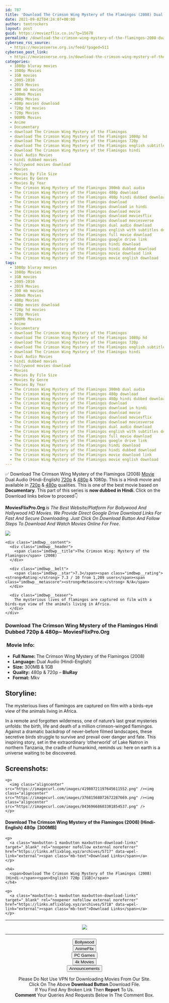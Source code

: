 ```yaml
---
id: 787
title: 'Download The Crimson Wing Mystery of the Flamingos (2008) Dual Audio (Hindi-English) 480p [300MB] || 720p [1GB]'
date: 2021-09-02T04:24:07+00:00
author: tentrockers
layout: post
guid: https://moviezflix.co.in/?p=15678
permalink: /download-the-crimson-wing-mystery-of-the-flamingos-2008-dual-audio-hindi-english-480p-300mb-720p-1gb/
cyberseo_rss_source:
  - https://moviesverse.org.in/feed/?paged=511
cyberseo_post_link:
  - https://moviesverse.org.in/download-the-crimson-wing-mystery-of-the-flamingos-2008-hindi-480p-720p/
categories:
  - 1080p bluray movies
  - 1080p Movies
  - 1GB movies
  - 2005-2010
  - 2019 Movies
  - 300 mb movies
  - 300mb Movies
  - 480p Movies
  - 480p movies download
  - 720p hd movies
  - 720p Movies
  - 900Mb Movies
  - Anime
  - Documentary
  - download The Crimson Wing Mystery of the Flamingos
  - download The Crimson Wing Mystery of the Flamingos 1080p hd
  - download The Crimson Wing Mystery of the Flamingos 720p
  - download The Crimson Wing Mystery of the Flamingos english subtitles
  - download The Crimson Wing Mystery of the Flamingos hindi
  - Dual Audio Movies
  - hindi dubbed movies
  - hollywood movies download
  - Movies
  - Movies By File Size
  - Movies By Genre
  - Movies By Year
  - The Crimson Wing Mystery of the Flamingos 300mb dual audio
  - The Crimson Wing Mystery of the Flamingos 480p download
  - The Crimson Wing Mystery of the Flamingos 480p hindi dubbed download
  - The Crimson Wing Mystery of the Flamingos download
  - The Crimson Wing Mystery of the Flamingos download in hindi
  - The Crimson Wing Mystery of the Flamingos download movie
  - The Crimson Wing Mystery of the Flamingos download moviesflix
  - The Crimson Wing Mystery of the Flamingos download moviesverse
  - The Crimson Wing Mystery of the Flamingos dual audio download
  - The Crimson Wing Mystery of the Flamingos english with subtitles download
  - The Crimson Wing Mystery of the Flamingos full movie download
  - The Crimson Wing Mystery of the Flamingos google drive link
  - The Crimson Wing Mystery of the Flamingos hindi download
  - The Crimson Wing Mystery of the Flamingos hindi dubbed download
  - The Crimson Wing Mystery of the Flamingos movie download link
  - The Crimson Wing Mystery of the Flamingos movie english download
tags:
  - 1080p bluray movies
  - 1080p Movies
  - 1GB movies
  - 2005-2010
  - 2019 Movies
  - 300 mb movies
  - 300mb Movies
  - 480p Movies
  - 480p movies download
  - 720p hd movies
  - 720p Movies
  - 900Mb Movies
  - Anime
  - Documentary
  - download The Crimson Wing Mystery of the Flamingos
  - download The Crimson Wing Mystery of the Flamingos 1080p hd
  - download The Crimson Wing Mystery of the Flamingos 720p
  - download The Crimson Wing Mystery of the Flamingos english subtitles
  - download The Crimson Wing Mystery of the Flamingos hindi
  - Dual Audio Movies
  - hindi dubbed movies
  - hollywood movies download
  - Movies
  - Movies By File Size
  - Movies By Genre
  - Movies By Year
  - The Crimson Wing Mystery of the Flamingos 300mb dual audio
  - The Crimson Wing Mystery of the Flamingos 480p download
  - The Crimson Wing Mystery of the Flamingos 480p hindi dubbed download
  - The Crimson Wing Mystery of the Flamingos download
  - The Crimson Wing Mystery of the Flamingos download in hindi
  - The Crimson Wing Mystery of the Flamingos download movie
  - The Crimson Wing Mystery of the Flamingos download moviesflix
  - The Crimson Wing Mystery of the Flamingos download moviesverse
  - The Crimson Wing Mystery of the Flamingos dual audio download
  - The Crimson Wing Mystery of the Flamingos english with subtitles download
  - The Crimson Wing Mystery of the Flamingos full movie download
  - The Crimson Wing Mystery of the Flamingos google drive link
  - The Crimson Wing Mystery of the Flamingos hindi download
  - The Crimson Wing Mystery of the Flamingos hindi dubbed download
  - The Crimson Wing Mystery of the Flamingos movie download link
  - The Crimson Wing Mystery of the Flamingos movie english download
---
```

<div class="thecontent clearfix">
  <p>
    ✅ Download The Crimson Wing Mystery of the Flamingos (2008) <a href="https://moviesverse.org.in/category/movies/" data-wpel-link="internal">Movie</a> Dual Audio (Hindi-English) <a href="https://moviesverse.org.in/720p-movies/" data-wpel-link="internal">720p</a>&nbsp;&&nbsp;<a href="https://moviesverse.org.in/480p-movies/" data-wpel-link="internal">480p</a> & 1080p. This is a Hindi movie and available in <a href="https://moviesverse.org.in/720p-movies/" data-wpel-link="internal">720p</a>&nbsp;&&nbsp;<a href="https://moviesverse.org.in/480p-movies/" data-wpel-link="internal">480p</a> qualities. This is one of the best movie based on <strong>Documentary</strong>. This part of this series is <strong>now dubbed in <span>Hindi.&nbsp;</span></strong><span>Click on the Download links below to proceed👇</span>
  </p>
  
  <p>
    <strong><span>MoviesFlixPro.Org&nbsp;</span></strong><em>is The Best Website/Platform For Bollywood And Hollywood HD Movies. We Provide Direct Google Drive Download Links For Fast And Secure Downloading. Just Click On Download Button And Follow Steps To&nbsp;Download And Watch Movies Online For Free.</em>
  </p>
  
  <div class="imdbwp imdbwp--movie dark">
    <div class="imdbwp__thumb">
      <a class="imdbwp__link" target="_blank" title="The Crimson Wing: Mystery of the Flamingos" href="https://www.imdb.com/title/tt0902967/" rel="nofollow external noopener noreferrer" data-wpel-link="external"><img class="imdbwp__img" src="https://m.media-amazon.com/images/M/MV5BNTYwMWRlNWItMTBiZi00YmZjLTg4YzItYTIzNDlkOGQ4Y2ZlXkEyXkFqcGdeQXVyMjc1NTg2NTI@._V1_SX300.jpg" /></a>
    </div>
    
    <div class="imdbwp__content">
      <div class="imdbwp__header">
        <span class="imdbwp__title">The Crimson Wing: Mystery of the Flamingos</span> (2008)
      </div>
      
      <div class="imdbwp__belt">
        <span class="imdbwp__star">7.3</span><span class="imdbwp__rating"><strong>Rating:</strong> 7.3 / 10 from 1,209 users</span><span class="imdbwp__metascore"><strong>Metascore:</strong> N/A</span>
      </div>
      
      <div class="imdbwp__teaser">
        The mysterious lives of flamingos are captured on film with a birds-eye view of the animals living in Africa.
      </div>
    </div>
  </div>
  
  <h3>
    <span>Download The Crimson Wing Mystery of the Flamingos Hindi Dubbed 720p & 480p~ MoviesFlixPro.Org</span>
  </h3>
  
  <h3>
    <span>&nbsp;Movie Info:&nbsp;</span>
  </h3>
  
  <ul>
    <li>
      <strong>Full Name: </strong>The Crimson Wing Mystery of the Flamingos (2008)
    </li>
    <li>
      <strong>Language:</strong> Dual Audio (Hindi-English)
    </li>
    <li>
      <strong>Size:</strong> 300MB & 1GB
    </li>
    <li>
      <strong>Quality:</strong> 480p & 720p – <span><strong>BluRay</strong></span>
    </li>
    <li>
      <strong>Format:</strong>&nbsp;Mkv
    </li>
  </ul>
  
  <h2>
    <span>Storyline:</span>
  </h2>
  
  <p>
    The mysterious lives of flamingos are captured on film with a birds-eye view of the animals living in Africa.
  </p>
  
  <div>
    In a remote and forgotten wilderness, one of nature’s last great mysteries unfolds: the birth, life and death of a million crimson-winged flamingos. Against a dramatic backdrop of never-before filmed landscapes, these secretive birds struggle to survive and prevail over danger and fate. This inspiring story, set in the extraordinary ‘otherworld’ of Lake Natron in northern Tanzania, the cradle of humankind, reminds us: here on earth is a universe waiting to be discovered.
  </div>
  
  <div class="summary_text">
    <h2>
      <span>Screenshots:</span>
    </h2>
    
    <p>
      <img class="aligncenter" src="https://imagecurl.com/images/41980721197645611552.png" /><img class="aligncenter" src="https://imagecurl.com/images/37681568072672287669.png" /><img class="aligncenter" src="https://imagecurl.com/images/84369668603301854537.png" />
    </p>
  </div>
  
  <div class="inline canwrap">
    <h4>
      <span>Download The Crimson Wing Mystery of the Flamingos (2008) (Hindi-English) </span><span>480p&nbsp; [300MB]</span>
    </h4>
    
    <p>
      <a class="maxbutton-1 maxbutton maxbutton-download-links" target="_blank" rel="noopener nofollow external noreferrer" href="https://links.mflixblog.xyz/archives/5717" data-wpel-link="external"><span class="mb-text">Download Links</span></a>
    </p>
    
    <h4>
      <span>Download The Crimson Wing Mystery of the Flamingos (2008) (Hindi-</span><span>English) 720p [1GB]</span>
    </h4>
    
    <p>
      <a class="maxbutton-1 maxbutton maxbutton-download-links" target="_blank" rel="noopener nofollow external noreferrer" href="https://links.mflixblog.xyz/archives/5718" data-wpel-link="external"><span class="mb-text">Download Links</span></a>
    </p>
  </div>
</div>

<center>
  </p> 
  
  <hr />
  
  <p>
    <a href="http://gdrivepro.xyz/join.php" data-wpel-link="external" target="_blank" rel="nofollow external noopener noreferrer"><img src="https://i.imgur.com/FhMdWdW.png" /></a>
  </p>
  
  <hr />
  
  <p>
    <a href="https://dogemovies.xyz" target="_blank" data-wpel-link="external" rel="nofollow external noopener noreferrer"><button class="button button5">Bollywood</button></a><br /> <a href="https://animeflix.in" target="_blank" data-wpel-link="external" rel="nofollow external noopener noreferrer"><button class="button button5">AnimeFlix</button></a><br /> <a href="https://gamesflix.net/" target="_blank" data-wpel-link="external" rel="nofollow external noopener noreferrer"><button class="button button5">PC Games</button></a><br /> <a href="https://uhdmovies.in" target="_blank" data-wpel-link="external" rel="nofollow external noopener noreferrer"><button class="button button5">4k Movies</button></a><br /> <a href="https://moviesverse.org.in/announcements/" target="_blank" data-wpel-link="internal" rel="noopener"><button class="button button5">Announcements</button></a>
  </p>
  
  <div class="alert alert-danger">
    Please Do Not Use VPN for Downloading Movies From Our Site.
  </div>
  
  <div class="alert alert-success">
    Click On The Above <strong>Download Button</strong> Download File.
  </div>
  
  <div class="alert alert-warning">
    If You Find Any Broken Link Then <strong>Report</strong> To Us.
  </div>
  
  <div class="alert alert-info">
    <strong>Comment</strong> Your Queries And Requests Below In The Comment Box.
  </div>
  
  <p>
    </center>
  </p>